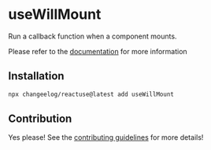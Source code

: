 # useWillMount

Run a callback function when a component mounts.

Please refer to the [documentation](#) for more information

## Installation

```bash
npx changeelog/reactuse@latest add useWillMount
```

## Contribution

Yes please! See the [contributing guidelines](/CONTRIBUTING.md) for more details!
